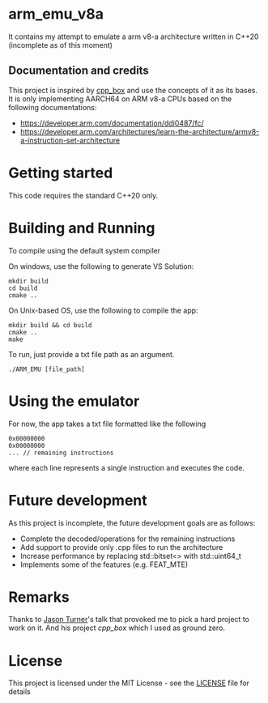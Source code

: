 # arm_emu_v8a
It contains my attempt to emulate a arm v8-a architecture written in C++20 (incomplete as of this moment)

## Documentation and credits
This project is inspired by [cpp_box](https://github.com/lefticus/cpp_box/) and use the concepts of it as its bases.
It is only implementing AARCH64 on ARM v8-a CPUs based on the following documentations:
* https://developer.arm.com/documentation/ddi0487/fc/
* https://developer.arm.com/architectures/learn-the-architecture/armv8-a-instruction-set-architecture

# Getting started
This code requires the standard C++20 only.

# Building and Running
To compile using the default system compiler

On windows, use the following to generate VS Solution:
```
mkdir build 
cd build
cmake ..
```

On Unix-based OS, use the following to compile the app:
```
mkdir build && cd build
cmake ..
make
```

To run, just provide a txt file path as an argument.
```
./ARM_EMU [file_path]
```

# Using the emulator
For now, the app takes a txt file formatted like the following
```
0x00000000
0x00000000
... // remaining instructions
```
where each line represents a single instruction and executes the code.

# Future development
As this project is incomplete, the future development goals are as follows:
* Complete the decoded/operations for the remaining instructions
* Add support to provide only .cpp files to run the architecture
* Increase performance by replacing std::bitset<> with std::uint64_t
* Implements some of the features (e.g. FEAT_MTE)


# Remarks
Thanks to [Jason Turner](https://github.com/lefticus/)'s talk that provoked me to pick a hard project to work on it. And his project *cpp_box* which I used as ground zero.

# License
This project is licensed under the MIT License - see the [LICENSE](LICENSE) file for details
